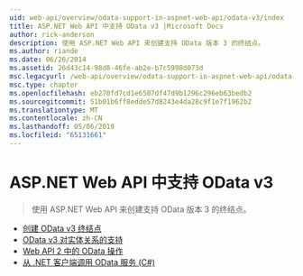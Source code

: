 ```yaml
---
uid: web-api/overview/odata-support-in-aspnet-web-api/odata-v3/index
title: ASP.NET Web API 中支持 OData v3 |Microsoft Docs
author: rick-anderson
description: 使用 ASP.NET Web API 来创建支持 OData 版本 3 的终结点。
ms.author: riande
ms.date: 06/26/2014
ms.assetid: 26d43c14-98d8-46fe-ab2e-b7c5998d073d
msc.legacyurl: /web-api/overview/odata-support-in-aspnet-web-api/odata-v3
msc.type: chapter
ms.openlocfilehash: eb270fd7cd1e6507df47d9b1296c296eb63bedb2
ms.sourcegitcommit: 51b01b6ff8edde57d8243e4da28c9f1e7f1962b2
ms.translationtype: MT
ms.contentlocale: zh-CN
ms.lasthandoff: 05/06/2019
ms.locfileid: "65131661"
---
```

# <a name="supporting-odata-v3-in-aspnet-web-api"></a>ASP.NET Web API 中支持 OData v3

> 使用 ASP.NET Web API 来创建支持 OData 版本 3 的终结点。

- [创建 OData v3 终结点](creating-an-odata-endpoint.md)
- [OData v3 对实体关系的支持](working-with-entity-relations.md)
- [Web API 2 中的 OData 操作](odata-actions.md)
- [从 .NET 客户端调用 OData 服务 (C#)](calling-an-odata-service-from-a-net-client.md)
